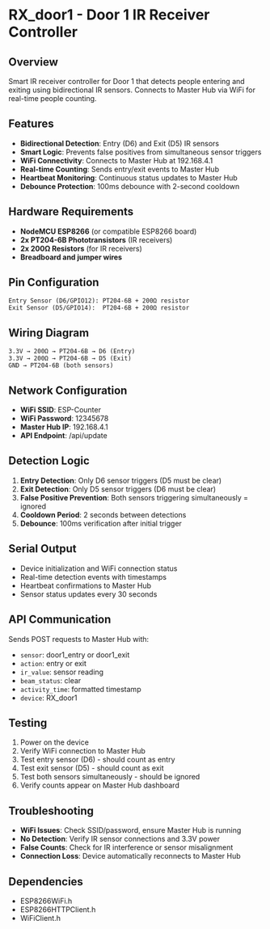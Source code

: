 # RX_door1 - Door 1 IR Receiver Controller

## Overview
Smart IR receiver controller for Door 1 that detects people entering and exiting using bidirectional IR sensors. Connects to Master Hub via WiFi for real-time people counting.

## Features
- **Bidirectional Detection**: Entry (D6) and Exit (D5) IR sensors
- **Smart Logic**: Prevents false positives from simultaneous sensor triggers
- **WiFi Connectivity**: Connects to Master Hub at 192.168.4.1
- **Real-time Counting**: Sends entry/exit events to Master Hub
- **Heartbeat Monitoring**: Continuous status updates to Master Hub
- **Debounce Protection**: 100ms debounce with 2-second cooldown

## Hardware Requirements
- **NodeMCU ESP8266** (or compatible ESP8266 board)
- **2x PT204-6B Phototransistors** (IR receivers)
- **2x 200Ω Resistors** (for IR receivers)
- **Breadboard and jumper wires**

## Pin Configuration
```
Entry Sensor (D6/GPIO12): PT204-6B + 200Ω resistor
Exit Sensor (D5/GPIO14):  PT204-6B + 200Ω resistor
```

## Wiring Diagram
```
3.3V → 200Ω → PT204-6B → D6 (Entry)
3.3V → 200Ω → PT204-6B → D5 (Exit)
GND → PT204-6B (both sensors)
```

## Network Configuration
- **WiFi SSID**: ESP-Counter
- **WiFi Password**: 12345678
- **Master Hub IP**: 192.168.4.1
- **API Endpoint**: /api/update

## Detection Logic
1. **Entry Detection**: Only D6 sensor triggers (D5 must be clear)
2. **Exit Detection**: Only D5 sensor triggers (D6 must be clear)
3. **False Positive Prevention**: Both sensors triggering simultaneously = ignored
4. **Cooldown Period**: 2 seconds between detections
5. **Debounce**: 100ms verification after initial trigger

## Serial Output
- Device initialization and WiFi connection status
- Real-time detection events with timestamps
- Heartbeat confirmations to Master Hub
- Sensor status updates every 30 seconds

## API Communication
Sends POST requests to Master Hub with:
- `sensor`: door1_entry or door1_exit
- `action`: entry or exit
- `ir_value`: sensor reading
- `beam_status`: clear
- `activity_time`: formatted timestamp
- `device`: RX_door1

## Testing
1. Power on the device
2. Verify WiFi connection to Master Hub
3. Test entry sensor (D6) - should count as entry
4. Test exit sensor (D5) - should count as exit
5. Test both sensors simultaneously - should be ignored
6. Verify counts appear on Master Hub dashboard

## Troubleshooting
- **WiFi Issues**: Check SSID/password, ensure Master Hub is running
- **No Detection**: Verify IR sensor connections and 3.3V power
- **False Counts**: Check for IR interference or sensor misalignment
- **Connection Loss**: Device automatically reconnects to Master Hub

## Dependencies
- ESP8266WiFi.h
- ESP8266HTTPClient.h
- WiFiClient.h 